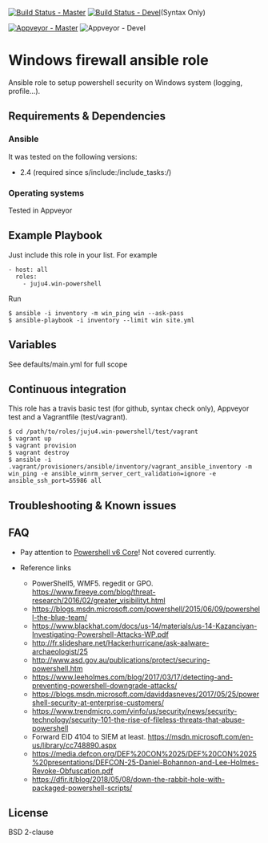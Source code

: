 [![Build Status - Master](https://travis-ci.org/juju4/ansible-win-powershell.svg?branch=master)](https://travis-ci.org/juju4/ansible-win-powershell)
[![Build Status - Devel](https://travis-ci.org/juju4/ansible-win-powershell.svg?branch=devel)](https://travis-ci.org/juju4/ansible-win-powershell/branches)(Syntax Only)

[![Appveyor - Master](https://ci.appveyor.com/api/projects/status/1033u05y7ymce0w5?svg=true)](https://ci.appveyor.com/project/juju4/ansible-win-powershell)
![Appveyor - Devel](https://ci.appveyor.com/api/projects/status/1033u05y7ymce0w5/branch/devel?svg=true)

# Windows firewall ansible role

Ansible role to setup powershell security on Windows system (logging, profile...).

## Requirements & Dependencies

### Ansible
It was tested on the following versions:
 * 2.4 (required since s/include:/include_tasks:/)

### Operating systems

Tested in Appveyor

## Example Playbook

Just include this role in your list.
For example

```
- host: all
  roles:
    - juju4.win-powershell
```

Run
```
$ ansible -i inventory -m win_ping win --ask-pass
$ ansible-playbook -i inventory --limit win site.yml
```

## Variables

See defaults/main.yml for full scope

## Continuous integration

This role has a travis basic test (for github, syntax check only), Appveyor test and a Vagrantfile (test/vagrant).

```
$ cd /path/to/roles/juju4.win-powershell/test/vagrant
$ vagrant up
$ vagrant provision
$ vagrant destroy
$ ansible -i .vagrant/provisioners/ansible/inventory/vagrant_ansible_inventory -m win_ping -e ansible_winrm_server_cert_validation=ignore -e ansible_ssh_port=55986 all
```

## Troubleshooting & Known issues

## FAQ

* Pay attention to [Powershell v6 Core](http://www.labofapenetrationtester.com/2018/01/powershell6.html)! Not covered currently.

* Reference links
  * PowerShell5, WMF5. regedit or GPO. https://www.fireeye.com/blog/threat-research/2016/02/greater_visibilityt.html
  * https://blogs.msdn.microsoft.com/powershell/2015/06/09/powershell-the-blue-team/
  * https://www.blackhat.com/docs/us-14/materials/us-14-Kazanciyan-Investigating-Powershell-Attacks-WP.pdf
  * http://fr.slideshare.net/Hackerhurricane/ask-aalware-archaeologist/25
  * http://www.asd.gov.au/publications/protect/securing-powershell.htm
  * https://www.leeholmes.com/blog/2017/03/17/detecting-and-preventing-powershell-downgrade-attacks/
  * https://blogs.msdn.microsoft.com/daviddasneves/2017/05/25/powershell-security-at-enterprise-customers/
  * https://www.trendmicro.com/vinfo/us/security/news/security-technology/security-101-the-rise-of-fileless-threats-that-abuse-powershell
  * Forward EID 4104 to SIEM at least. https://msdn.microsoft.com/en-us/library/cc748890.aspx
  * https://media.defcon.org/DEF%20CON%2025/DEF%20CON%2025%20presentations/DEFCON-25-Daniel-Bohannon-and-Lee-Holmes-Revoke-Obfuscation.pdf
  * https://dfir.it/blog/2018/05/08/down-the-rabbit-hole-with-packaged-powershell-scripts/

## License

BSD 2-clause

